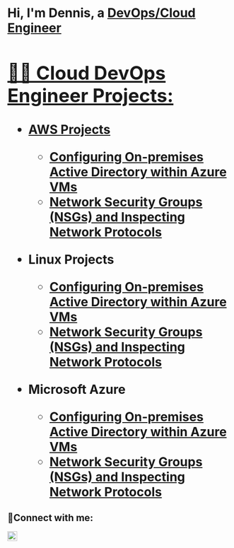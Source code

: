 <h1>Hi, I'm Dennis, a <a href="https://linkedin.com/in/dteimuno">DevOps/Cloud Engineer

<h2>👨‍💻 Cloud DevOps Engineer Projects:</h2>

- <b>AWS Projects</b>
  - [Configuring On-premises Active Directory within Azure VMs](https://github.com/dteimuno/configure-ad)
  - [Network Security Groups (NSGs) and Inspecting Network Protocols](https://github.com/dteimuno/azure-network-protocols)
 
- <b>Linux Projects</b>
  - [Configuring On-premises Active Directory within Azure VMs](https://github.com/dteimuno/configure-ad)
  - [Network Security Groups (NSGs) and Inspecting Network Protocols](https://github.com/dteimuno/azure-network-protocols)


- <b>Microsoft Azure</b>
  - [Configuring On-premises Active Directory within Azure VMs](https://github.com/dteimuno/configure-ad)
  - [Network Security Groups (NSGs) and Inspecting Network Protocols](https://github.com/dteimuno/azure-network-protocols)

<h2>🤳Connect with me:</h2>


[<img align="left" alt="Josh | LinkedIn" width="22px" src="https://cdn.jsdelivr.net/npm/simple-icons@v3/icons/linkedin.svg" />][linkedin]




[linkedin]: https://linkedin.com/in/dteimuno
